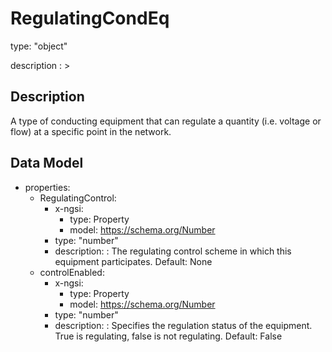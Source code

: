 # RegulatingCondEq
type: "object"
description : >
## Description
A type of conducting equipment that can regulate a quantity (i.e. voltage or flow) at a specific point in the network.

## Data Model
  - properties:
    - RegulatingControl:
      - x-ngsi:
        - type: Property
        - model: https://schema.org/Number
      - type: "number"
      - description: : The regulating control scheme in which this equipment participates. Default: None
    - controlEnabled:
      - x-ngsi:
        - type: Property
        - model: https://schema.org/Number
      - type: "number"
      - description: : Specifies the regulation status of the equipment.  True is regulating, false is not regulating. Default: False
